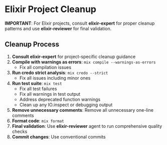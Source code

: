 # Elixir Project Cleanup

**IMPORTANT**: For Elixir projects, consult **elixir-expert** for proper cleanup
patterns and use **elixir-reviewer** for final validation.

## Cleanup Process

1. **Consult elixir-expert** for project-specific cleanup guidance
2. **Compile with warnings as errors**: `mix compile --warnings-as-errors`
   - Fix all compilation issues
3. **Run credo strict analysis**: `mix credo --strict`
   - Fix all issues including minor ones
4. **Run test suite**: `mix test`
   - Fix all test failures
   - Fix all warnings in test output
   - Address deprecated function warnings
   - Clean up any IO.inspect or debugging output
5. **Remove unnecessary comments**: Remove all unnecessary one-line comments
6. **Format code**: `mix format`
7. **Final validation**: Use **elixir-reviewer** agent to run comprehensive
   quality checks
8. **Commit changes**: Use conventional commits
